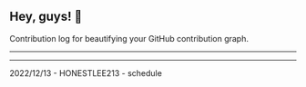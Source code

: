 ## Hey, guys! 👋

Contribution log for beautifying your GitHub contribution graph.

---



---

2022/12/13 - HONESTLEE213 - schedule